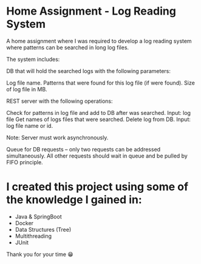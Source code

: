 # Home Assignment - Log Reading System
A home assignment where I was required to develop a log reading system where patterns can be searched in long log files.

The system includes:
     
DB that will hold the searched logs with the following parameters:

Log file name.
Patterns that were found for this log file (if were found).
Size of log file in MB.

REST server with the following operations:

Check for patterns in log file and add to DB after was searched.
Input: log file
Get names of logs files that were searched.
Delete log from DB. Input: log file name or id.

Note: Server must work asynchronously.

Queue for DB requests – only two requests can be addressed simultaneously. All other requests should wait in queue and be pulled by FIFO principle. 



# I created this project using some of the knowledge I gained in:
- Java & SpringBoot
- Docker
- Data Structures (Tree)
- Multithreading
- JUnit

Thank you for your time 😁
